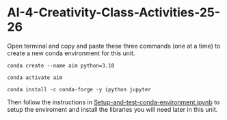 # AI-4-Creativity-Class-Activities-25-26

Open terminal and copy and paste these three commands (one at a time) to create a new conda environment for this unit. 

```
conda create --name aim python=3.10
```
```
conda activate aim
```
```
conda install -c conda-forge -y ipython jupyter
```

Then follow the instructions in [Setup-and-test-conda-environment.ipynb](Setup-and-test-conda-environment.ipynb) to setup the enviroment and install the libraries you will need later in this unit.
